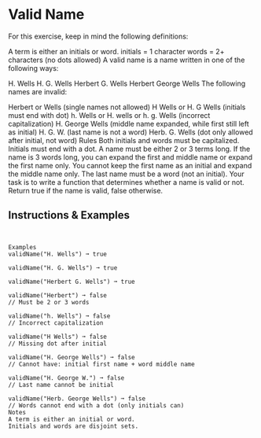 # Valid Name
For this exercise, keep in mind the following definitions:

A term is either an initials or word.
initials = 1 character
words = 2+ characters (no dots allowed)
A valid name is a name written in one of the following ways:

H. Wells
H. G. Wells
Herbert G. Wells
Herbert George Wells
The following names are invalid:

Herbert or Wells (single names not allowed)
H Wells or H. G Wells (initials must end with dot)
h. Wells or H. wells or h. g. Wells (incorrect capitalization)
H. George Wells (middle name expanded, while first still left as initial)
H. G. W. (last name is not a word)
Herb. G. Wells (dot only allowed after initial, not word)
Rules
Both initials and words must be capitalized.
Initials must end with a dot.
A name must be either 2 or 3 terms long.
If the name is 3 words long, you can expand the first and middle name or expand the first name only. You cannot keep the first name as an initial and expand the middle name only.
The last name must be a word (not an initial).
Your task is to write a function that determines whether a name is valid or not. Return true if the name is valid, false otherwise.

## Instructions & Examples

```


Examples
validName("H. Wells") ➞ true

validName("H. G. Wells") ➞ true

validName("Herbert G. Wells") ➞ true

validName("Herbert") ➞ false
// Must be 2 or 3 words

validName("h. Wells") ➞ false
// Incorrect capitalization

validName("H Wells") ➞ false
// Missing dot after initial

validName("H. George Wells") ➞ false
// Cannot have: initial first name + word middle name

validName("H. George W.") ➞ false
// Last name cannot be initial

validName("Herb. George Wells") ➞ false
// Words cannot end with a dot (only initials can)
Notes
A term is either an initial or word.
Initials and words are disjoint sets.


```
